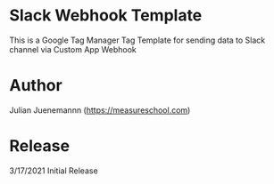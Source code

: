 # Slack Webhook Template
This is a Google Tag Manager Tag Template for sending data to Slack channel via Custom App Webhook

# Author
Julian Juenemannn (https://measureschool.com)

# Release
3/17/2021 Initial Release
